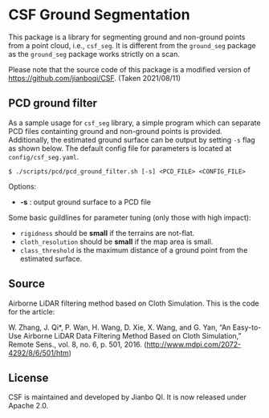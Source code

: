 # CSF Ground Segmentation
This package is a library for segmenting ground and non-ground points from a point cloud, i.e., `csf_seg`. It is different from the `ground_seg` package as the `ground_seg` package works strictly on a scan.

Please note that the source code of this package is a modified version of https://github.com/jianboqi/CSF. (Taken 2021/08/11)
## PCD ground filter
 As a sample usage for `csf_seg` library, a simple program which can separate PCD files containting ground and non-ground points is provided. Additionally, the estimated ground surface can be output by setting `-s` flag as shown below. The default config file for parameters is located at `config/csf_seg.yaml`.
```
$ ./scripts/pcd/pcd_ground_filter.sh [-s] <PCD_FILE> <CONFIG_FILE>
```

Options:
* **-s** : output ground surface to a PCD file

Some basic guildlines for parameter tuning (only those with high impact):
* `rigidness` should be **small** if the terrains are not-flat.
* `cloth_resolution` should be **small** if the map area is small.
* `class_threshold` is the maximum distance of a ground point from the estimated surface.

## Source
Airborne LiDAR filtering method based on Cloth Simulation.
This is the code for the article:

W. Zhang, J. Qi*, P. Wan, H. Wang, D. Xie, X. Wang, and G. Yan, “An Easy-to-Use Airborne LiDAR Data Filtering Method Based on Cloth Simulation,” Remote Sens., vol. 8, no. 6, p. 501, 2016.
(http://www.mdpi.com/2072-4292/8/6/501/htm)
## License
CSF is maintained and developed by Jianbo QI. It is now released under Apache 2.0.

